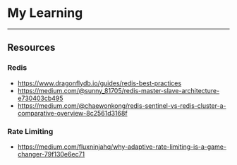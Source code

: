 # My Learning
---

## Resources

### Redis
- https://www.dragonflydb.io/guides/redis-best-practices
- https://medium.com/@sunny_81705/redis-master-slave-architecture-e730403cb495
- https://medium.com/@chaewonkong/redis-sentinel-vs-redis-cluster-a-comparative-overview-8c2561d3168f



### Rate Limiting
- https://medium.com/fluxninjahq/why-adaptive-rate-limiting-is-a-game-changer-79f130e6ec71
